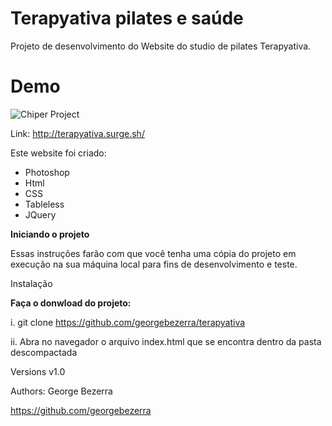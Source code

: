 # Terapyativa pilates e saúde


Projeto de desenvolvimento do Website do studio de pilates Terapyativa.


# Demo

![Chiper Project](https://github.com/georgebezerra/terapyativa/blob/master/images/terapyativa.gif)

Link: http://terapyativa.surge.sh/

Este website foi criado:

* Photoshop
* Html
* CSS
* Tableless
* JQuery


**Iniciando o projeto**


Essas instruções farão com que você tenha uma cópia do projeto em execução na sua máquina local para fins de desenvolvimento e teste.

Instalação


**Faça o donwload do projeto:**

i. git clone https://github.com/georgebezerra/terapyativa

ii. Abra no navegador o arquivo index.html que se encontra dentro da pasta descompactada

Versions v1.0

Authors: George Bezerra

https://github.com/georgebezerra
